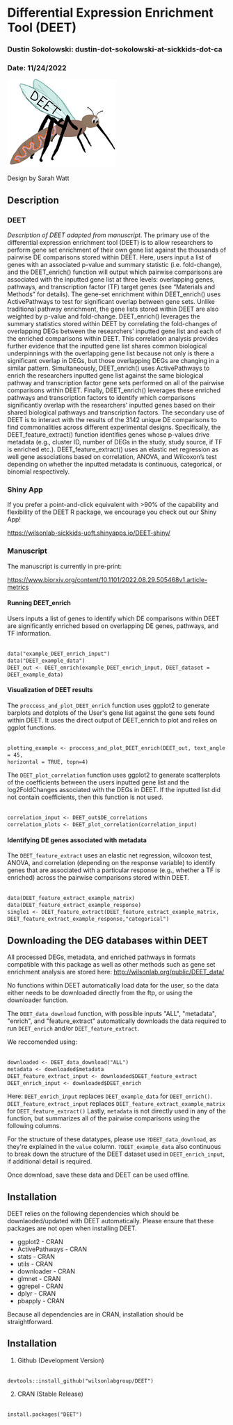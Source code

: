 
# Differential Expression Enrichment Tool (DEET)

### Dustin Sokolowski: dustin-dot-sokolowski-at-sickkids-dot-ca

### Date: 11/24/2022

![alt text](https://github.com/wilsonlabgroup/DEET/blob/master/vignettes/DEET_V2.png?raw=true)

Design by Sarah Watt

## Description

### DEET

*Description of DEET adapted from manuscript*. The primary use of the differential expression enrichment tool (DEET) is to allow researchers to perform gene set enrichment of their own gene list against the thousands of pairwise DE comparisons stored within DEET. Here, users input a list of genes with an associated p-value and summary statistic (i.e. fold-change), and the DEET_enrich() function will output which pairwise comparisons are associated with the inputted gene list at three levels: overlapping genes, pathways, and transcription factor (TF) target genes (see “Materials and Methods” for details). The gene-set enrichment within DEET_enrich() uses ActivePathways to test for significant overlap between gene sets. Unlike traditional pathway enrichment, the gene lists stored within DEET are also weighted by p-value and fold-change. DEET_enrich() leverages the summary statistics stored within DEET by correlating the fold-changes of overlapping DEGs between the researchers' inputted gene list and each of the enriched comparisons within DEET. This correlation analysis provides further evidence that the inputted gene list shares common biological underpinnings with the overlapping gene list because not only is there a significant overlap in DEGs, but those overlapping DEGs are changing in a similar pattern. Simultaneously, DEET_enrich() uses ActivePathways to enrich the researchers inputted gene list against the same biological pathway and transcription factor gene sets performed on all of the pairwise comparisons within DEET. Finally, DEET_enrich() leverages these enriched pathways and transcription factors to identify which comparisons significantly overlap with the researchers' inputted genes based on their shared biological pathways and transcription factors.
The secondary use of DEET is to interact with the results of the 3142 unique DE comparisons to find commonalities across different experimental designs. Specifically, the DEET_feature_extract() function identifies genes whose p-values drive metadata (e.g., cluster ID, number of DEGs in the study, study source, if TF is enriched etc.). DEET_feature_extract() uses an elastic net regression as well gene associations based on correlation, ANOVA, and Wilcoxon’s test depending on whether the inputted metadata is continuous, categorical, or binomial respectively.

### Shiny App

If you prefer a point-and-click equivalent with >90% of the capability and flexibility of the DEET R package, we encourage you check out our Shiny App!

https://wilsonlab-sickkids-uoft.shinyapps.io/DEET-shiny/

### Manuscript

The manuscript is currently in pre-print: 

https://www.biorxiv.org/content/10.1101/2022.08.29.505468v1.article-metrics

#### Running DEET_enrich

Users inputs a list of genes to identify which DE comparisons within DEET are significantly enriched based on overlapping DE genes, pathways, and TF information.


```{r DEET_enrich, eval=FALSE}

data("example_DEET_enrich_input")
data("DEET_example_data")
DEET_out <- DEET_enrich(example_DEET_enrich_input, DEET_dataset = DEET_example_data)

```

#### Visualization of DEET results

The `proccess_and_plot_DEET_enrich` function uses ggplot2 to generate barplots and dotplots of the User's gene list against the gene sets found within DEET. It uses the direct output of DEET_enrich to plot and relies on ggplot functions.

```{r proccess_and_plot_DEET_enrich, eval=FALSE}

plotting_example <- proccess_and_plot_DEET_enrich(DEET_out, text_angle = 45,
horizontal = TRUE, topn=4)

```

The `DEET_plot_correlation` function uses ggplot2 to generate scatterplots of the coefficients between the users inputted gene list and the log2FoldChanges associated with the DEGs in DEET. If the inputted list did not contain coefficients, then this function is not used.

```{r DEET_plot_correlation, eval=FALSE}

correlation_input <- DEET_out$DE_correlations
correlation_plots <- DEET_plot_correlation(correlation_input)

```


#### Identifying DE genes associated with metadata

The `DEET_feature_extract` uses an elastic net regression, wilcoxon test, ANOVA, and correlation (depending on the response variable) to identify genes that are associated with a particular response (e.g., whether a TF is enriched) across the pairwise comparisons stored within DEET.

```{r DEET_feature_extract, eval=FALSE}

data(DEET_feature_extract_example_matrix)
data(DEET_feature_extract_example_response)
single1 <- DEET_feature_extract(DEET_feature_extract_example_matrix,
DEET_feature_extract_example_response,"categorical")

```

## Downloading the DEG databases within DEET

All processed DEGs, metadata, and enriched pathways in formats compatible with this package as well as other methods such as gene set enrichment analysis are stored here: http://wilsonlab.org/public/DEET_data/

No functions within DEET automatically load data for the user, so the data either needs to be downloaded directly from the ftp, or using the downloader function.

The `DEET_data_download` function, with possible inputs "ALL", "metadata", "enrich", and "feature_extract" automatically downloads the data required to run `DEET_enrich` and/or `DEET_feature_extract`.

We reccomended using:
```{r download_data, eval=FALSE}

downloaded <- DEET_data_download("ALL")
metadata <- downloaded$metadata
DEET_feature_extract_input <- downloaded$DEET_feature_extract
DEET_enrich_input <- downloaded$DEET_enrich

```

Here:
`DEET_enrich_input` replaces `DEET_example_data` for `DEET_enrich()`.
`DEET_feature_extract_input` replaces `DEET_feature_extract_example_matrix` for `DEET_feature_extract()`
Lastly, `metadata` is not directly used in any of the function, but summarizes all of the pairwise comparisons using the following columns.

For the structure of these datatypes, please use `?DEET_data_download`, as they're explained in the `value` column.
`?DEET_example_data` also continuous to break down the structure of the DEET dataset used in `DEET_enrich_input`, if additional detail is required.

Once download, save these data and DEET can be used offline.

## Installation

 DEET relies on the following dependencies which should be downlaoded/updated with DEET automatically. Please ensure that these packages are not open when installing DEET. 

  * ggplot2 - CRAN
  * ActivePathways - CRAN
  * stats - CRAN
  * utils - CRAN
  * downloader - CRAN
  * glmnet - CRAN
  * ggrepel - CRAN
  * dplyr - CRAN
  * pbapply - CRAN

Because all dependencies are in CRAN, installation should be straightforward.

## Installation

1. Github (Development Version)


```{r install_developter, eval=FALSE}

devtools::install_github("wilsonlabgroup/DEET")

```


2. CRAN (Stable Release)

```{r install_cran, eval=FALSE}

install.packages("DEET")

```






